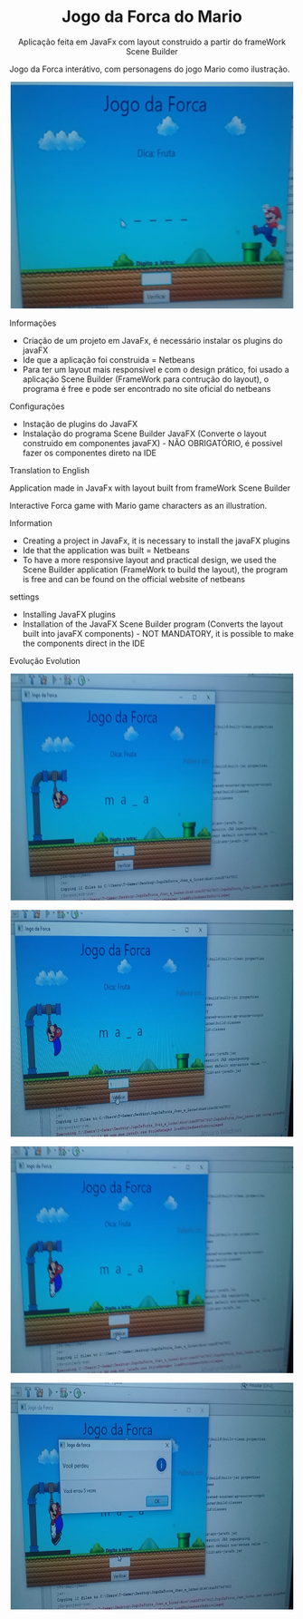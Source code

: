 <h1 align="center">Jogo da Forca do Mario</h1>
<p align="center">Aplicação feita em JavaFx com layout construido a partir do frameWork Scene Builder

Jogo da Forca interátivo, com personagens do jogo Mario como ilustração.</p>

 
 <p align="center">
  <img src="src/jogodaforca/imagens/banner.jpeg" width="500" height="400" title="hover text">
</p> 

Informações
- Criação de um projeto em JavaFx, é necessário instalar os plugins do javaFX
- Ide que a aplicação foi construida = Netbeans
- Para ter um layout mais responsível e com o design prático, foi usado a aplicação Scene Builder (FrameWork para contrução do layout), o programa é free e pode ser encontrado no site oficial do netbeans


Configurações
- Instação de plugins do JavaFX
- Instalação do programa Scene Builder JavaFX (Converte o layout construido em componentes javaFX) - NÃO OBRIGATÓRIO, é possivel fazer os componentes direto na IDE



Translation to English

Application made in JavaFx with layout built from frameWork Scene Builder

Interactive Forca game with Mario game characters as an illustration.

Information
- Creating a project in JavaFx, it is necessary to install the javaFX plugins
- Ide that the application was built = Netbeans
- To have a more responsive layout and practical design, we used the Scene Builder application (FrameWork to build the layout), the program is free and can be found on the official website of netbeans

settings
- Installing JavaFX plugins
- Installation of the JavaFX Scene Builder program (Converts the layout built into javaFX components) - NOT MANDATORY, it is possible to make the components direct in the IDE



Evolução
Evolution
<p align="center">
  <img src="src/jogodaforca/imagens/img1.jpeg" width="500" height="400" title="hover text">
</p>
<p align="center">
  <img src="src/jogodaforca/imagens/img2.jpeg" width="500" height="400" title="hover text">
</p>
<p align="center">
  <img src="src/jogodaforca/imagens/img3.jpeg" width="500" height="400" title="hover text">
</p>
<p align="center">
  <img src="src/jogodaforca/imagens/img4.jpeg" width="500" height="400" title="hover text">
</p>
